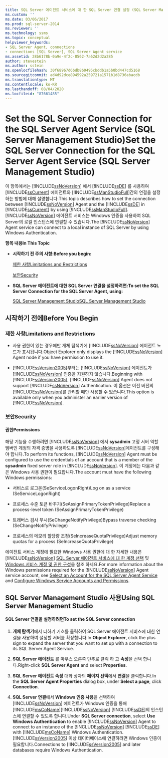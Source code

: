 ```yaml
---
title: SQL Server 에이전트 서비스에 대 한 SQL Server 연결 설정 (SQL Server Management Studio) | Microsoft Docs
ms.custom: ''
ms.date: 03/06/2017
ms.prod: sql-server-2014
ms.reviewer: ''
ms.technology: ssms
ms.topic: conceptual
helpviewer_keywords:
- SQL Server Agent, connections
- connections [SQL Server], SQL Server Agent service
ms.assetid: 28b6178b-0a9e-4f2c-8562-7a62d2d2a285
author: stevestein
ms.author: sstein
ms.openlocfilehash: 30f68967d6bdb8b0495cbddb1a5b0bd447cd5168
ms.sourcegitcommit: ad4d92dce894592a259721a1571b1d8736abacdb
ms.translationtype: MT
ms.contentlocale: ko-KR
ms.lasthandoff: 08/04/2020
ms.locfileid: "87661485"
---
```

# <a name="set-the-sql-server-connection-for-the-sql-server-agent-service-sql-server-management-studio"></a><span data-ttu-id="94c07-102">Set the SQL Server Connection for the SQL Server Agent Service (SQL Server Management Studio)</span><span class="sxs-lookup"><span data-stu-id="94c07-102">Set the SQL Server Connection for the SQL Server Agent Service (SQL Server Management Studio)</span></span>
  <span data-ttu-id="94c07-103">이 항목에서는 [!INCLUDE[ssNoVersion](../../includes/ssnoversion-md.md)] 에서 [!INCLUDE[ssDE](../../includes/ssde-md.md)] 를 사용하여 [!INCLUDE[ssCurrent](../../includes/sscurrent-md.md)] 에이전트와 [!INCLUDE[ssManStudioFull](../../includes/ssmanstudiofull-md.md)]간의 연결을 설정하는 방법에 대해 설명합니다.</span><span class="sxs-lookup"><span data-stu-id="94c07-103">This topic describes how to set the connection between [!INCLUDE[ssNoVersion](../../includes/ssnoversion-md.md)] Agent and the [!INCLUDE[ssDE](../../includes/ssde-md.md)] in [!INCLUDE[ssCurrent](../../includes/sscurrent-md.md)] by using [!INCLUDE[ssManStudioFull](../../includes/ssmanstudiofull-md.md)].</span></span> <span data-ttu-id="94c07-104">[!INCLUDE[ssNoVersion](../../includes/ssnoversion-md.md)] 에이전트 서비스는 Windows 인증을 사용하여 SQL Server의 로컬 인스턴스에 연결할 수 있습니다.</span><span class="sxs-lookup"><span data-stu-id="94c07-104">The [!INCLUDE[ssNoVersion](../../includes/ssnoversion-md.md)] Agent service can connect to a local instance of SQL Server by using Windows Authentication.</span></span>  
  
 <span data-ttu-id="94c07-105">**항목 내용**</span><span class="sxs-lookup"><span data-stu-id="94c07-105">**In This Topic**</span></span>  
  
-   <span data-ttu-id="94c07-106">**시작하기 전 주의 사항:**</span><span class="sxs-lookup"><span data-stu-id="94c07-106">**Before you begin:**</span></span>  
  
     [<span data-ttu-id="94c07-107">제한 사항</span><span class="sxs-lookup"><span data-stu-id="94c07-107">Limitations and Restrictions</span></span>](#Restrictions)  
  
     [<span data-ttu-id="94c07-108">보안</span><span class="sxs-lookup"><span data-stu-id="94c07-108">Security</span></span>](#Security)  
  
-   <span data-ttu-id="94c07-109">**SQL Server 에이전트에 대한 SQL Server 연결을 설정하려면:**</span><span class="sxs-lookup"><span data-stu-id="94c07-109">**To set the SQL Server Connection for the SQL Server Agent, using:**</span></span>  
  
     [<span data-ttu-id="94c07-110">SQL Server Management Studio</span><span class="sxs-lookup"><span data-stu-id="94c07-110">SQL Server Management Studio</span></span>](#SSMSProcedure)  
  
##  <a name="before-you-begin"></a><a name="BeforeYouBegin"></a> <span data-ttu-id="94c07-111">시작하기 전에</span><span class="sxs-lookup"><span data-stu-id="94c07-111">Before You Begin</span></span>  
  
###  <a name="limitations-and-restrictions"></a><a name="Restrictions"></a> <span data-ttu-id="94c07-112">제한 사항</span><span class="sxs-lookup"><span data-stu-id="94c07-112">Limitations and Restrictions</span></span>  
  
-   <span data-ttu-id="94c07-113">사용 권한이 있는 경우에만 개체 탐색기에 [!INCLUDE[ssNoVersion](../../includes/ssnoversion-md.md)] 에이전트 노드가 표시됩니다.</span><span class="sxs-lookup"><span data-stu-id="94c07-113">Object Explorer only displays the [!INCLUDE[ssNoVersion](../../includes/ssnoversion-md.md)] Agent node if you have permission to use it.</span></span>  
  
-   <span data-ttu-id="94c07-114">[!INCLUDE[ssVersion2005](../../includes/ssversion2005-md.md)]부터는 [!INCLUDE[ssNoVersion](../../includes/ssnoversion-md.md)] 에이전트가 [!INCLUDE[ssNoVersion](../../includes/ssnoversion-md.md)] 인증을 지원하지 않습니다.</span><span class="sxs-lookup"><span data-stu-id="94c07-114">Beginning with [!INCLUDE[ssVersion2005](../../includes/ssversion2005-md.md)], [!INCLUDE[ssNoVersion](../../includes/ssnoversion-md.md)] Agent does not support [!INCLUDE[ssNoVersion](../../includes/ssnoversion-md.md)] Authentication.</span></span> <span data-ttu-id="94c07-115">이 옵션은 이전 버전의 [!INCLUDE[ssNoVersion](../../includes/ssnoversion-md.md)]를 관리할 때만 사용할 수 있습니다.</span><span class="sxs-lookup"><span data-stu-id="94c07-115">This option is available only when you administer an earlier version of [!INCLUDE[ssNoVersion](../../includes/ssnoversion-md.md)].</span></span>  
  
###  <a name="security"></a><a name="Security"></a> <span data-ttu-id="94c07-116">보안</span><span class="sxs-lookup"><span data-stu-id="94c07-116">Security</span></span>  
  
####  <a name="permissions"></a><a name="Permissions"></a> <span data-ttu-id="94c07-117">권한</span><span class="sxs-lookup"><span data-stu-id="94c07-117">Permissions</span></span>  
 <span data-ttu-id="94c07-118">해당 기능을 수행하려면 [!INCLUDE[ssNoVersion](../../includes/ssnoversion-md.md)] 에서 **sysadmin** 고정 서버 역할 멤버인 계정의 자격 증명을 사용하도록 [!INCLUDE[ssNoVersion](../../includes/ssnoversion-md.md)]에이전트를 구성해야 합니다.</span><span class="sxs-lookup"><span data-stu-id="94c07-118">To perform its functions, [!INCLUDE[ssNoVersion](../../includes/ssnoversion-md.md)] Agent must be configured to use the credentials of an account that is a member of the **sysadmin** fixed server role in [!INCLUDE[ssNoVersion](../../includes/ssnoversion-md.md)].</span></span> <span data-ttu-id="94c07-119">이 계정에는 다음과 같은 Windows 사용 권한이 필요합니다.</span><span class="sxs-lookup"><span data-stu-id="94c07-119">The account must have the following Windows permissions:</span></span>  
  
-   <span data-ttu-id="94c07-120">서비스로 로그온(SeServiceLogonRight)</span><span class="sxs-lookup"><span data-stu-id="94c07-120">Log on as a service (SeServiceLogonRight)</span></span>  
  
-   <span data-ttu-id="94c07-121">프로세스 수준 토큰 바꾸기(SeAssignPrimaryTokenPrivilege)</span><span class="sxs-lookup"><span data-stu-id="94c07-121">Replace a process-level token (SeAssignPrimaryTokenPrivilege)</span></span>  
  
-   <span data-ttu-id="94c07-122">트래버스 검사 무시(SeChangeNotifyPrivilege)</span><span class="sxs-lookup"><span data-stu-id="94c07-122">Bypass traverse checking (SeChangeNotifyPrivilege)</span></span>  
  
-   <span data-ttu-id="94c07-123">프로세스의 메모리 할당량 조정(SeIncreaseQuotaPrivilege)</span><span class="sxs-lookup"><span data-stu-id="94c07-123">Adjust memory quotas for a process (SeIncreaseQuotaPrivilege)</span></span>  
  
 <span data-ttu-id="94c07-124">에이전트 서비스 계정에 필요한 Windows 사용 권한에 대 한 자세한 내용은 [!INCLUDE[ssNoVersion](../../includes/ssnoversion-md.md)] [SQL Server 에이전트 서비스에 대 한 계정 선택](select-an-account-for-the-sql-server-agent-service.md) 및 [Windows 서비스 계정 및 권한 구성](../../database-engine/configure-windows/configure-windows-service-accounts-and-permissions.md)을 참조 하세요.</span><span class="sxs-lookup"><span data-stu-id="94c07-124">For more information about the Windows permissions required for the [!INCLUDE[ssNoVersion](../../includes/ssnoversion-md.md)] Agent service account, see [Select an Account for the SQL Server Agent Service](select-an-account-for-the-sql-server-agent-service.md) and [Configure Windows Service Accounts and Permissions](../../database-engine/configure-windows/configure-windows-service-accounts-and-permissions.md).</span></span>  
  
##  <a name="using-sql-server-management-studio"></a><a name="SSMSProcedure"></a> <span data-ttu-id="94c07-125">SQL Server Management Studio 사용</span><span class="sxs-lookup"><span data-stu-id="94c07-125">Using SQL Server Management Studio</span></span>  
  
#### <a name="to-set-the-sql-server-connection"></a><span data-ttu-id="94c07-126">SQL Server 연결을 설정하려면</span><span class="sxs-lookup"><span data-stu-id="94c07-126">To set the SQL Server connection</span></span>  
  
1.  <span data-ttu-id="94c07-127">**개체 탐색기**에서 더하기 기호를 클릭하여 SQL Server 에이전트 서비스에 대한 연결을 사용하여 설정할 서버를 확장합니다.</span><span class="sxs-lookup"><span data-stu-id="94c07-127">In **Object Explorer**, click the plus sign to expand the server that you want to set up with a connection to its SQL Server Agent Service.</span></span>  
  
2.  <span data-ttu-id="94c07-128">**SQL Server 에이전트** 를 마우스 오른쪽 단추로 클릭 하 고 **속성**을 선택 합니다.</span><span class="sxs-lookup"><span data-stu-id="94c07-128">Right-click **SQL Server Agent** and select **Properties**.</span></span>  
  
3.  <span data-ttu-id="94c07-129">**SQL Server 에이전트 속성** 대화 상자의 **페이지 선택**에서 **연결**을 클릭합니다.</span><span class="sxs-lookup"><span data-stu-id="94c07-129">In the **SQL Server Agent Properties** dialog box, under **Select a page**, click **Connection**.</span></span>  
  
4.  <span data-ttu-id="94c07-130">**SQL Server 연결**에서 **Windows 인증 사용**을 선택하여 [!INCLUDE[ssNoVersion](../../includes/ssnoversion-md.md)] 에이전트가  Windows 인증을 통해 [!INCLUDE[msCoName](../../includes/msconame-md.md)][!INCLUDE[ssNoVersion](../../includes/ssnoversion-md.md)] [!INCLUDE[ssDE](../../includes/ssde-md.md)]의 인스턴스에 연결할 수 있도록 합니다.</span><span class="sxs-lookup"><span data-stu-id="94c07-130">Under **SQL Server connection**, select **Use Windows Authentication** to enable [!INCLUDE[ssNoVersion](../../includes/ssnoversion-md.md)] Agent to connect to an instance of the [!INCLUDE[ssNoVersion](../../includes/ssnoversion-md.md)] [!INCLUDE[ssDE](../../includes/ssde-md.md)] with [!INCLUDE[msCoName](../../includes/msconame-md.md)] Windows Authentication.</span></span> <span data-ttu-id="94c07-131">[!INCLUDE[ssVersion2005](../../includes/ssversion2005-md.md)] 이상 데이터베이스에 연결하려면 Windows 인증이 필요합니다.</span><span class="sxs-lookup"><span data-stu-id="94c07-131">Connections to [!INCLUDE[ssVersion2005](../../includes/ssversion2005-md.md)] and later databases require Windows Authentication.</span></span>  
  
  
